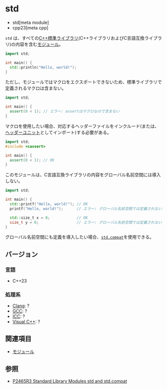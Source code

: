 # std
* std[meta module]
* cpp23[meta cpp]

`std` は、すべての[C++標準ライブラリ](/reference.md)(C++ライブラリおよびC言語互換ライブラリ)の内容を含む[モジュール](/lang/cpp20/modules.md)。

```cpp example
import std;

int main() {
  std::println("Hello, world!");
}
```

ただし、モジュールではマクロをエクスポートできないため、標準ライブラリで定義されるマクロは含まない。

```cpp example
import std;

int main() {
  assert(0 < 1); // エラー: assertはマクロなので含まない
}
```

マクロを使用したい場合、対応するヘッダーファイルをインクルード(または、[ヘッダーユニット](/lang/cpp20/modules.md)としてインポート)する必要がある。

```cpp example
import std;
#include <cassert>

int main() {
  assert(0 < 1); // OK
}
```

このモジュールは、C言語互換ライブラリの内容をグローバル名前空間には導入しない。

```cpp example
import std;

int main() {
  std::printf("Hello, world!"); // OK
  printf("Hello, world!");      // エラー: グローバル名前空間では定義されない

  std::size_t x = 0;            // OK
  size_t y = 0;                 // エラー: グローバル名前空間では定義されない
}
```

グローバル名前空間にも定義を導入したい場合、[`std.compat`](std.compat.md)を使用できる。

## バージョン
### 言語
- C++23

### 処理系
- [Clang](/implementation.md#clang): ?
- [GCC](/implementation.md#gcc): ?
- [ICC](/implementation.md#icc): ?
- [Visual C++](/implementation.md#visual_cpp): ?

## 関連項目
- [モジュール](/lang/cpp20/modules.md)

## 参照
- [P2465R3 Standard Library Modules std and std.compat](https://www.open-std.org/jtc1/sc22/wg21/docs/papers/2022/p2465r3.pdf)
